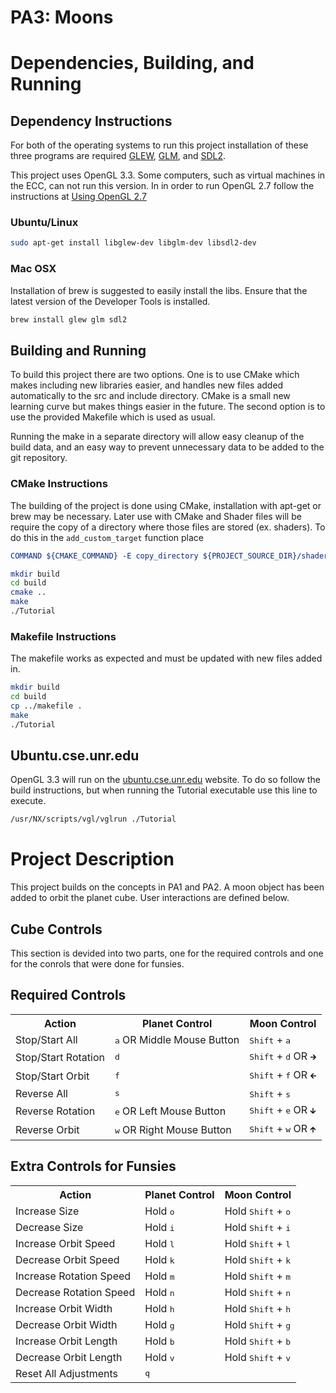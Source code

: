 # PA3: Moons

# Dependencies, Building, and Running

## Dependency Instructions
For both of the operating systems to run this project installation of these three programs are required [GLEW](http://glew.sourceforge.net/), [GLM](http://glm.g-truc.net/0.9.7/index.html), and [SDL2](https://wiki.libsdl.org/Tutorials).

This project uses OpenGL 3.3. Some computers, such as virtual machines in the ECC, can not run this version. In in order to run OpenGL 2.7 follow the instructions at [Using OpenGL 2.7](https://github.com/HPC-Vis/computer-graphics/wiki/Using-OpenGL-2.7)

### Ubuntu/Linux
```bash
sudo apt-get install libglew-dev libglm-dev libsdl2-dev
```

### Mac OSX
Installation of brew is suggested to easily install the libs. Ensure that the latest version of the Developer Tools is installed.
```bash
brew install glew glm sdl2
```

## Building and Running
To build this project there are two options. One is to use CMake which makes including new libraries easier, and handles new files added automatically to the src and include directory. CMake is a small new learning curve but makes things easier in the future.
The second option is to use the provided Makefile which is used as usual.

Running the make in a separate directory will allow easy cleanup of the build data, and an easy way to prevent unnecessary data to be added to the git repository.

### CMake Instructions
The building of the project is done using CMake, installation with apt-get or brew may be necessary. Later use with CMake and Shader files will be require the copy of a directory where those files are stored (ex. shaders). To do this in the ```add_custom_target``` function place
```cmake
COMMAND ${CMAKE_COMMAND} -E copy_directory ${PROJECT_SOURCE_DIR}/shaders/ ${CMAKE_CURRENT_BINARY_DIR}/shaders
```

```bash
mkdir build
cd build
cmake ..
make
./Tutorial
```

### Makefile Instructions
The makefile works as expected and must be updated with new files added in.

```bash
mkdir build
cd build
cp ../makefile .
make
./Tutorial
```

## Ubuntu.cse.unr.edu
OpenGL 3.3 will run on the [ubuntu.cse.unr.edu](https://ubuntu.cse.unr.edu/) website. To do so follow the build instructions, but when running the Tutorial executable use this line to execute.
```bash
/usr/NX/scripts/vgl/vglrun ./Tutorial
```

# Project Description
This project builds on the concepts in PA1 and PA2. A moon object has been added to orbit the planet cube. User interactions are defined below.


## Cube Controls
This section is devided into two parts, one for the required controls and one for the conrols that were done
for funsies.

## Required Controls

<table>
    <tr>
        <th>Action</th>
        <th>Planet Control</th>
        <th>Moon Control</th>
    </tr>
    <tr>
        <td>Stop/Start All</td>
        <td><kbd>a</kbd> OR Middle Mouse Button</td>
        <td><kbd>Shift</kbd> + <kbd>a</kbd></td>
    </tr>
    <tr>
        <td>Stop/Start Rotation</td>
        <td><kbd>d</kbd></td>
        <td><kbd>Shift</kbd> + <kbd>d</kbd> OR <kbd>🡲</kbd></td>
    </tr>
    <tr>
        <td>Stop/Start Orbit</td>
        <td><kbd>f</kbd></td>
        <td><kbd>Shift</kbd> + <kbd>f</kbd> OR <kbd>🡰</kbd></td>
    </tr>
    <tr>
        <td>Reverse All</td>
        <td><kbd>s</kbd></td>
        <td><kbd>Shift</kbd> + <kbd>s</kbd></td>
    </tr>
    <tr>
        <td>Reverse Rotation</td>
        <td><kbd>e</kbd> OR Left Mouse Button</td>
        <td><kbd>Shift</kbd> + <kbd>e</kbd> OR <kbd>🡳</kbd></td>
    </tr>
    <tr>
        <td>Reverse Orbit</td>
        <td><kbd>w</kbd> OR Right Mouse Button</td>
        <td><kbd>Shift</kbd> + <kbd>w</kbd> OR <kbd>🡱</kbd></td>
    </tr>

</table>

## Extra Controls for Funsies

<table>
    <tr>
        <th>Action</th>
        <th>Planet Control</th>
        <th>Moon Control</th>
    </tr>
    <tr>
        <td>Increase Size</td>
        <td>Hold <kbd>o</kbd></td>
        <td>Hold <kbd>Shift</kbd> + <kbd>o</kbd></td>
    </tr>
    <tr>
        <td>Decrease Size </td>
        <td>Hold <kbd>i</kbd></td>
        <td>Hold <kbd>Shift</kbd> + <kbd>i</kbd></td>
    </tr>
    <tr>
        <td>Increase Orbit Speed</td>
        <td>Hold <kbd>l</kbd></td>
        <td>Hold <kbd>Shift</kbd> + <kbd>l</kbd></td>
    </tr>
    <tr>
        <td>Decrease Orbit Speed</td>
        <td>Hold <kbd>k</kbd></td>
        <td>Hold <kbd>Shift</kbd> + <kbd>k</kbd></td>
    </tr>
    <tr>
        <td>Increase Rotation Speed</td>
        <td>Hold <kbd>m</kbd></td>
        <td>Hold <kbd>Shift</kbd> + <kbd>m</kbd></td>
    </tr>
    <tr>
        <td>Decrease Rotation Speed</td>
        <td>Hold <kbd>n</kbd></td>
        <td>Hold <kbd>Shift</kbd> + <kbd>n</kbd></td>
    </tr>
    <tr>
        <td>Increase Orbit Width</td>
        <td>Hold <kbd>h</kbd></td>
        <td>Hold <kbd>Shift</kbd> + <kbd>h</kbd></td>
    </tr>
    <tr>
        <td>Decrease Orbit Width</td>
        <td>Hold <kbd>g</kbd></td>
        <td>Hold <kbd>Shift</kbd> + <kbd>g</kbd></td>
    </tr>
    <tr>
        <td>Increase Orbit Length</td>
        <td>Hold <kbd>b</kbd></td>
        <td>Hold <kbd>Shift</kbd> + <kbd>b</kbd></td>
    </tr>
    <tr>
        <td>Decrease Orbit Length</td>
        <td>Hold <kbd>v</kbd></td>
        <td>Hold <kbd>Shift</kbd> + <kbd>v</kbd></td>
    </tr>
    <tr>
        <td>Reset All Adjustments</td>
        <td><kbd>q</kbd></td>
    </tr>

</table>

